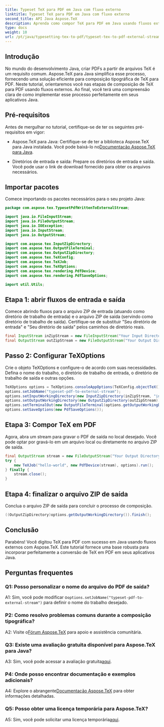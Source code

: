 ```yaml
---
title: Typeset TeX para PDF em Java com fluxo externo
linktitle: Typeset TeX para PDF em Java com fluxo externo
second_title: API Java Aspose.TeX
description: Aprenda como compor TeX para PDF em Java usando fluxos externos com Aspose.TeX. Siga nosso guia passo a passo para uma integração perfeita.
type: docs
weight: 10
url: /pt/java/typesetting-tex-to-pdf/typeset-tex-to-pdf-external-stream/
---
```

## Introdução

No mundo do desenvolvimento Java, criar PDFs a partir de arquivos TeX é um requisito comum. Aspose.TeX para Java simplifica esse processo, fornecendo uma solução eficiente para composição tipográfica de TeX para PDF. Neste tutorial, orientaremos você nas etapas de composição de TeX para PDF usando fluxos externos. Ao final, você terá uma compreensão clara de como implementar esse processo perfeitamente em seus aplicativos Java.

## Pré-requisitos

Antes de mergulhar no tutorial, certifique-se de ter os seguintes pré-requisitos em vigor:

- Aspose.TeX para Java: Certifique-se de ter a biblioteca Aspose.TeX para Java instalada. Você pode baixá-lo no[Documentação Aspose.TeX para Java](https://reference.aspose.com/tex/java/).

- Diretórios de entrada e saída: Prepare os diretórios de entrada e saída. Você pode usar o link de download fornecido para obter os arquivos necessários.

## Importar pacotes

Comece importando os pacotes necessários para o seu projeto Java:

```java
package com.aspose.tex.TypesetPdfWrittenToExternalStream;

import java.io.FileInputStream;
import java.io.FileOutputStream;
import java.io.IOException;
import java.io.InputStream;
import java.io.OutputStream;

import com.aspose.tex.InputZipDirectory;
import com.aspose.tex.OutputFileTerminal;
import com.aspose.tex.OutputZipDirectory;
import com.aspose.tex.TeXConfig;
import com.aspose.tex.TeXJob;
import com.aspose.tex.TeXOptions;
import com.aspose.tex.rendering.PdfDevice;
import com.aspose.tex.rendering.PdfSaveOptions;

import util.Utils;
```

## Etapa 1: abrir fluxos de entrada e saída

Comece abrindo fluxos para o arquivo ZIP de entrada (atuando como diretório de trabalho de entrada) e o arquivo ZIP de saída (servindo como diretório de trabalho de saída). Certifique-se de substituir "Seu diretório de entrada" e "Seu diretório de saída" pelos caminhos de diretório reais.

```java
final InputStream inZipStream = new FileInputStream("Your Input Directory" + "zip-in.zip");
final OutputStream outZipStream = new FileOutputStream("Your Output Directory" + "typeset-pdf-to-external-stream.zip");
```

## Passo 2: Configurar TeXOptions

Crie o objeto TeXOptions e configure-o de acordo com suas necessidades. Defina o nome do trabalho, o diretório de trabalho de entrada, o diretório de trabalho de saída e outras opções.

```java
TeXOptions options = TeXOptions.consoleAppOptions(TeXConfig.objectTeX());
options.setJobName("typeset-pdf-to-external-stream");
options.setInputWorkingDirectory(new InputZipDirectory(inZipStream, "in"));
options.setOutputWorkingDirectory(new OutputZipDirectory(outZipStream));
options.setTerminalOut(new OutputFileTerminal(options.getOutputWorkingDirectory()));
options.setSaveOptions(new PdfSaveOptions());
```

## Etapa 3: Compor TeX em PDF

Agora, abra um stream para gravar o PDF de saída no local desejado. Você pode optar por gravá-lo em um arquivo local ou diretamente no arquivo ZIP de saída.

```java
final OutputStream stream = new FileOutputStream("Your Output Directory" + "file-name.pdf");
try {
    new TeXJob("hello-world", new PdfDevice(stream), options).run();
} finally {
    stream.close();
}
```

## Etapa 4: finalizar o arquivo ZIP de saída

Conclua o arquivo ZIP de saída para concluir o processo de composição.

```java
((OutputZipDirectory)options.getOutputWorkingDirectory()).finish();
```

## Conclusão

Parabéns! Você digitou TeX para PDF com sucesso em Java usando fluxos externos com Aspose.TeX. Este tutorial fornece uma base robusta para incorporar perfeitamente a conversão de TeX em PDF em seus aplicativos Java.

## Perguntas frequentes

### Q1: Posso personalizar o nome do arquivo do PDF de saída?

 A1: Sim, você pode modificar o`options.setJobName("typeset-pdf-to-external-stream")` para definir o nome do trabalho desejado.

### P2: Como resolvo problemas comuns durante a composição tipográfica?

 A2: Visite o[Fórum Aspose.TeX](https://forum.aspose.com/c/tex/47) para apoio e assistência comunitária.

### Q3: Existe uma avaliação gratuita disponível para Aspose.TeX para Java?

 A3: Sim, você pode acessar a avaliação gratuita[aqui](https://releases.aspose.com/).

### P4: Onde posso encontrar documentação e exemplos adicionais?

 A4: Explore o abrangente[Documentação Aspose.TeX](https://reference.aspose.com/tex/java/) para obter informações detalhadas.

### Q5: Posso obter uma licença temporária para Aspose.TeX?

 A5: Sim, você pode solicitar uma licença temporária[aqui](https://purchase.aspose.com/temporary-license/).